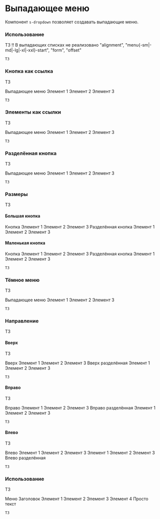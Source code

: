# Выпадающее меню

Компонент `s-dropdown` позволяет создавать выпадающие меню.

### Использование
ТЗ !! В выпадающих списках не реализовано "alignment", "menu{-sm|-md|-lg|-xl|-xxl}-start", "form", "offset"  

<template v-for="(item) in items">
    <s-dropdown class="me-1 mb-1">
        <s-dropdown-toggle :color=item[0]>{{ item[1] }}</s-dropdown-toggle>
        <s-dropdown-menu>
            <s-dropdown-item>Элемент 1</s-dropdown-item>
            <s-dropdown-item>Элемент 2</s-dropdown-item>
            <s-dropdown-divider/>
            <s-dropdown-item>Элемент 3</s-dropdown-item>
            <s-dropdown-item>Элемент 4</s-dropdown-item>
        </s-dropdown-menu>
    </s-dropdown>
</template>

``` vue
ТЗ
```

### Кнопка как ссылка 
ТЗ

<s-dropdown>
    <s-dropdown-toggle tag="a" color="primary">Выпадающее меню</s-dropdown-toggle>
    <s-dropdown-menu>
        <s-dropdown-item>Элемент 1</s-dropdown-item>
        <s-dropdown-item>Элемент 2</s-dropdown-item>
        <s-dropdown-item>Элемент 3</s-dropdown-item>
    </s-dropdown-menu>
</s-dropdown>

``` vue
ТЗ
```

### Элементы как ссылки
ТЗ

<s-dropdown>
    <s-dropdown-toggle color="primary">Выпадающее меню</s-dropdown-toggle>
    <s-dropdown-menu>
        <s-dropdown-item href="#">Элемент 1</s-dropdown-item>
        <s-dropdown-item href="#">Элемент 2</s-dropdown-item>
        <s-dropdown-item href="#">Элемент 3</s-dropdown-item>
    </s-dropdown-menu>
</s-dropdown>

``` vue
ТЗ
```

### Разделённая кнопка
ТЗ

<s-dropdown>
    <s-button color="primary">Выпадающее меню</s-button>
    <s-dropdown-toggle color="primary" split></s-dropdown-toggle>
    <s-dropdown-menu>
        <s-dropdown-item href="#">Элемент 1</s-dropdown-item>
        <s-dropdown-item href="#">Элемент 2</s-dropdown-item>
        <s-dropdown-item href="#">Элемент 3</s-dropdown-item>
    </s-dropdown-menu>
</s-dropdown>

``` vue
ТЗ
```

### Размеры
ТЗ

#### Большая кнопка
<s-dropdown class="me-1">
    <s-dropdown-toggle color="secondary" size="lg">Кнопка</s-dropdown-toggle>
    <s-dropdown-menu>
        <s-dropdown-item href="#">Элемент 1</s-dropdown-item>
        <s-dropdown-item href="#">Элемент 2</s-dropdown-item>
        <s-dropdown-item href="#">Элемент 3</s-dropdown-item>
    </s-dropdown-menu>
</s-dropdown>

<s-dropdown>
    <s-button color="secondary" size="lg">Разделённая кнопка</s-button>
    <s-dropdown-toggle color="secondary" size="lg" split></s-dropdown-toggle>
    <s-dropdown-menu>
        <s-dropdown-item href="#">Элемент 1</s-dropdown-item>
        <s-dropdown-item href="#">Элемент 2</s-dropdown-item>
        <s-dropdown-item href="#">Элемент 3</s-dropdown-item>
    </s-dropdown-menu>
</s-dropdown>


#### Маленькая кнопка
<s-dropdown class="me-1">
    <s-dropdown-toggle color="secondary" size="sm">Кнопка</s-dropdown-toggle>
    <s-dropdown-menu>
        <s-dropdown-item href="#">Элемент 1</s-dropdown-item>
        <s-dropdown-item href="#">Элемент 2</s-dropdown-item>
        <s-dropdown-item href="#">Элемент 3</s-dropdown-item>
    </s-dropdown-menu>
</s-dropdown>

<s-dropdown>
    <s-button color="secondary" size="sm">Разделённая кнопка</s-button>
    <s-dropdown-toggle color="secondary" size="sm" split></s-dropdown-toggle>
    <s-dropdown-menu>
        <s-dropdown-item href="#">Элемент 1</s-dropdown-item>
        <s-dropdown-item href="#">Элемент 2</s-dropdown-item>
        <s-dropdown-item href="#">Элемент 3</s-dropdown-item>
    </s-dropdown-menu>
</s-dropdown>

``` vue
ТЗ
```

### Тёмное меню
ТЗ

<s-dropdown>
    <s-dropdown-toggle color="secondary">Выпадающее меню</s-dropdown-toggle>
    <s-dropdown-menu dark>
        <s-dropdown-item href="#" active>Элемент 1</s-dropdown-item>
        <s-dropdown-item href="#">Элемент 2</s-dropdown-item>
        <s-dropdown-item href="#">Элемент 3</s-dropdown-item>
    </s-dropdown-menu>
</s-dropdown>

``` vue
ТЗ
```

### Направление
ТЗ

#### Вверх
ТЗ

<s-dropdown direction="dropup" class="me-1">
    <s-dropdown-toggle color="secondary">Вверх</s-dropdown-toggle>
    <s-dropdown-menu>
        <s-dropdown-item href="#" active>Элемент 1</s-dropdown-item>
        <s-dropdown-item href="#">Элемент 2</s-dropdown-item>
        <s-dropdown-item href="#">Элемент 3</s-dropdown-item>
    </s-dropdown-menu>
</s-dropdown>

<s-dropdown direction="dropup" class="me-1">
    <s-button color="secondary">Вверх разделённая</s-button>
    <s-dropdown-toggle color="secondary" split/>
    <s-dropdown-menu>
        <s-dropdown-item href="#">Элемент 1</s-dropdown-item>
        <s-dropdown-item href="#">Элемент 2</s-dropdown-item>
        <s-dropdown-item href="#">Элемент 3</s-dropdown-item>
    </s-dropdown-menu>
</s-dropdown>

``` vue
ТЗ
```

#### Вправо
ТЗ

<s-dropdown direction="dropend" class="me-1">
    <s-dropdown-toggle color="secondary">Вправо</s-dropdown-toggle>
    <s-dropdown-menu>
        <s-dropdown-item href="#" active>Элемент 1</s-dropdown-item>
        <s-dropdown-item href="#">Элемент 2</s-dropdown-item>
        <s-dropdown-item href="#">Элемент 3</s-dropdown-item>
    </s-dropdown-menu>
</s-dropdown>

<s-dropdown direction="dropend" class="me-1">
    <s-button color="secondary">Вправо разделённая</s-button>
    <s-dropdown-toggle color="secondary" split/>
    <s-dropdown-menu>
        <s-dropdown-item href="#">Элемент 1</s-dropdown-item>
        <s-dropdown-item href="#">Элемент 2</s-dropdown-item>
        <s-dropdown-item href="#">Элемент 3</s-dropdown-item>
    </s-dropdown-menu>
</s-dropdown>

``` vue
ТЗ
```

#### Влево
ТЗ

<s-dropdown direction="dropstart" class="me-1">
    <s-dropdown-toggle color="secondary">Влево</s-dropdown-toggle>
    <s-dropdown-menu>
        <s-dropdown-item href="#" active>Элемент 1</s-dropdown-item>
        <s-dropdown-item href="#">Элемент 2</s-dropdown-item>
        <s-dropdown-item href="#">Элемент 3</s-dropdown-item>
    </s-dropdown-menu>
</s-dropdown>

<s-button-group>
    <s-dropdown direction="dropstart">
        <s-dropdown-toggle color="secondary" split/>
        <s-dropdown-menu>
            <s-dropdown-item href="#">Элемент 1</s-dropdown-item>
            <s-dropdown-item href="#">Элемент 2</s-dropdown-item>
            <s-dropdown-item href="#">Элемент 3</s-dropdown-item>
        </s-dropdown-menu>
    </s-dropdown>
    <s-button color="secondary">Влево разделённая</s-button>
</s-button-group>

``` vue
ТЗ
```

### Использование
ТЗ

<s-dropdown>
    <s-button color="primary">Меню</s-button>
    <s-dropdown-toggle color="primary" split></s-dropdown-toggle>
    <s-dropdown-menu>
        <s-dropdown-header>Заголовок</s-dropdown-header>
        <s-dropdown-item>Элемент 1</s-dropdown-item>
        <s-dropdown-item>Элемент 2</s-dropdown-item>
        <s-dropdown-item>Элемент 3</s-dropdown-item>
        <s-dropdown-item>Элемент 4</s-dropdown-item>
        <s-dropdown-divider/>
        <s-dropdown-text>Просто текст</s-dropdown-text>
    </s-dropdown-menu>
</s-dropdown>

``` vue
ТЗ
```

<script>
  export default {
    data() {
      return { 
        items: [
            /*['primary', 'Основной'],*/ 
            /*['secondary', 'Второстепенный'],*/ 
            ['success', 'Успешный'], 
            ['info', 'Информационный'], 
            ['warning', 'Предупреждающий'], 
            ['danger', 'Опасный']
        ]
      }
    }
  }
</script>